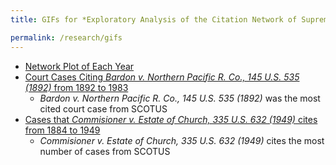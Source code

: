```yaml
---
title: GIFs for *Exploratory Analysis of the Citation Network of Supreme Court of the United States (SCOTUS)*

permalink: /research/gifs
---
```


- [Network Plot of Each Year](http://imagizer.imageshack.us/a/img921/5007/vYcMWI.gif)
- [Court Cases Citing *Bardon v. Northern Pacific R. Co., 145 U.S. 535 (1892)* from 1892 to 1983](http://imagizer.imageshack.us/a/img922/2521/a8cVRt.gif)
  - *Bardon v. Northern Pacific R. Co., 145 U.S. 535 (1892)* was the most cited court case from SCOTUS
- [Cases that *Commisioner v. Estate of Church, 335 U.S. 632 (1949)* cites from 1884 to 1949](http://imagizer.imageshack.us/a/img921/2461/v8N9Sc.gif)
  - *Commisioner v. Estate of Church, 335 U.S. 632 (1949)* cites the most number of cases from SCOTUS
